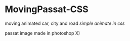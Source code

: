 # MovingPassat-CSS
moving animated car, city and road *simple animate in css*

passat image made in photoshop X)
